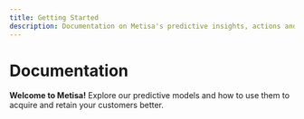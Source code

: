 ```yaml
---
title: Getting Started
description: Documentation on Metisa's predictive insights, actions and integrations.
---
```


# Documentation

**Welcome to Metisa!** Explore our predictive models and how to use them to acquire and retain your customers better.


